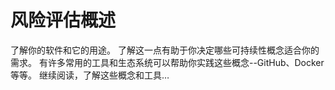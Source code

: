 # 风险评估概述

了解你的软件和它的用途。 了解这一点有助于你决定哪些可持续性概念适合你的需求。 有许多常用的工具和生态系统可以帮助你实践这些概念--GitHub、Docker等等。 继续阅读，了解这些概念和工具…

